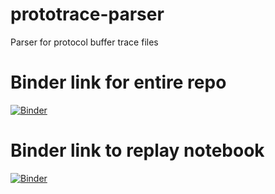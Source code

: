 # prototrace-parser
Parser for protocol buffer trace files

# Binder link for entire repo
[![Binder](https://mybinder.org/badge_logo.svg)](https://mybinder.org/v2/gh/wboxx1/prototrace-parser.git/master)

# Binder link to replay notebook
[![Binder](https://mybinder.org/badge_logo.svg)](https://mybinder.org/v2/gh/wboxx1/prototrace-parser.git/master?filepath=replay_data.ipynb)
